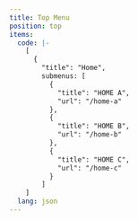 ```yaml
---
title: Top Menu
position: top
items:
  code: |-
    [
      { 
        "title": "Home",
        submenus: [
          {
            "title": "HOME A",
            "url": "/home-a"
          },
          {
            "title": "HOME B",
            "url": "/home-b"
          },
          {
            "title": "HOME C",
            "url": "/home-c"
          }
        ]
    ]
  lang: json
---
```



